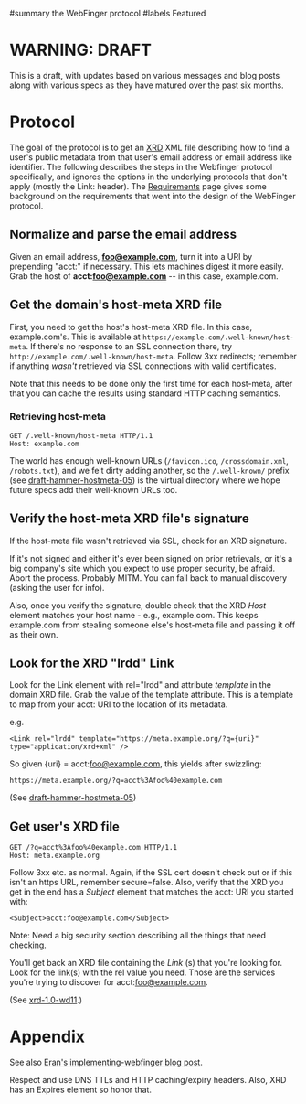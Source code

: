 ﻿#summary the WebFinger protocol
#labels Featured

# WARNING: DRAFT #

This is a draft, with updates based on various messages and blog posts along with various specs as they have matured over the past six months.

# Protocol #

The goal of the protocol is to get an [XRD](XrdFiles.md) XML file describing how to find a user's public metadata from that user's
email address or email address like identifier.  The following describes the steps in the Webfinger protocol specifically,
and ignores the options in the underlying protocols that don't apply (mostly the Link: header).
The [Requirements](Requirements.md) page gives some background on the requirements that went into
the design of the WebFinger protocol.

## Normalize and parse the email address ##

Given an email address, **foo@example.com**, turn it into a URI by prepending "acct:" if necessary.  This lets machines digest it more easily.
Grab the host of **acct:foo@example.com** -- in this case, example.com.

## Get the domain's host-meta XRD file ##

First, you need to get the host's host-meta XRD file.  In this case, example.com's.  This is available at
`https://example.com/.well-known/host-meta`.  If there's no response to an SSL connection there,
try `http://example.com/.well-known/host-meta`.  Follow 3xx redirects; remember if anything _wasn't_ retrieved via SSL
connections with valid certificates.

Note that this needs to be done only the first time for each host-meta, after that you can cache the results using standard
HTTP caching semantics.

### Retrieving host-meta ###

```
GET /.well-known/host-meta HTTP/1.1
Host: example.com
```

The world has enough well-known URLs (`/favicon.ico`, `/crossdomain.xml`, `/robots.txt`), and we felt dirty adding another, so
the `/.well-known/` prefix (see [draft-hammer-hostmeta-05](http://tools.ietf.org/html/draft-hammer-hostmeta-05)) is the
virtual directory where we hope future specs add their well-known URLs too.

## Verify the host-meta XRD file's signature ##

If the host-meta file wasn't retrieved via SSL, check for an XRD signature.

If it's not signed and either it's ever been signed on prior retrievals, or it's a big company's site which you expect to use
proper security, be afraid.  Abort the process.  Probably MITM.  You can fall back to manual discovery (asking the user for info).

Also, once you verify the signature, double check that the XRD _Host_ element matches your host name - e.g., example.com.
This keeps example.com from stealing someone else's host-meta file and passing it off as their own.

## Look for the XRD "lrdd" Link ##

Look for the Link element with rel="lrdd" and attribute _template_ in the domain XRD file.
Grab the value of the template attribute.  This is a template to map from your acct: URI to the location
of its metadata.

e.g.

```
<Link rel="lrdd" template="https://meta.example.org/?q={uri}"  type="application/xrd+xml" />
```

So given {uri} = acct:foo@example.com, this yields after swizzling:

```
https://meta.example.org/?q=acct%3Afoo%40example.com
```

(See [draft-hammer-hostmeta-05](http://tools.ietf.org/html/draft-hammer-hostmeta-05#section-3.2.1))

## Get user's XRD file ##

```
GET /?q=acct%3Afoo%40example.com HTTP/1.1
Host: meta.example.org
```

Follow 3xx etc. as normal.  Again, if the SSL cert doesn't check out or if this isn't an https URL,
remember secure=false.  Also, verify that the XRD you get in the end has a _Subject_ element that
matches the acct: URI you started with:

```
<Subject>acct:foo@example.com</Subject>
```

Note: Need a big security section describing all the things that need checking.

You'll get back an XRD file containing the _Link_ (s) that you're looking for.  Look for the link(s) with
the rel value you need.  Those are the services you're trying to discover for acct:foo@example.com.

(See [xrd-1.0-wd11](http://www.oasis-open.org/committees/download.php/35678/xrd-1.0-wd11.html#element.link).)

# Appendix #

See also [Eran's implementing-webfinger blog post](http://hueniverse.com/2009/09/implementing-webfinger/).

Respect and use DNS TTLs and HTTP caching/expiry headers.  Also, XRD has an Expires element so honor that.

